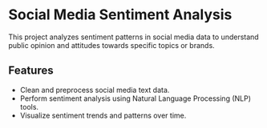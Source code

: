 # Social Media Sentiment Analysis

This project analyzes sentiment patterns in social media data to understand public opinion and attitudes towards specific topics or brands.

## Features
- Clean and preprocess social media text data.
- Perform sentiment analysis using Natural Language Processing (NLP) tools.
- Visualize sentiment trends and patterns over time.
